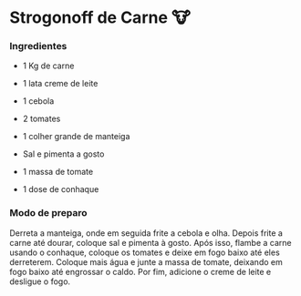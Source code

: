 # Strogonoff de Carne :cow:

### Ingredientes

- 1 Kg de carne

- 1 lata creme de leite

- 1 cebola

- 2 tomates

- 1 colher grande de manteiga

- Sal e pimenta a gosto

- 1 massa de tomate

- 1 dose de conhaque

 ### Modo de preparo

   Derreta a manteiga, onde em seguida frite a cebola e olha. Depois frite a carne até dourar, coloque sal e pimenta à gosto. Após isso, flambe a carne usando o conhaque, coloque os tomates e deixe em fogo baixo até eles derreterem. Coloque mais água e junte a massa de tomate, deixando em fogo baixo até engrossar o caldo. Por fim, adicione o creme de leite e desligue o fogo.